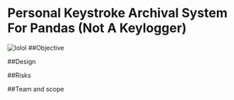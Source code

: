 # Personal Keystroke Archival System For Pandas (Not A Keylogger)
<img src="http://i.imgur.com/lmBMJmy.png" alt="lolol" />
##Objective

##Design

##Risks

##Team and scope
